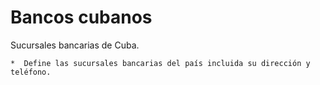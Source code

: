 # Bancos cubanos

Sucursales bancarias de Cuba.

    *  Define las sucursales bancarias del país incluida su dirección y teléfono. 